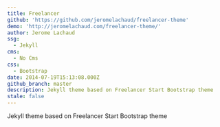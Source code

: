 ```yaml
---
title: Freelancer
github: 'https://github.com/jeromelachaud/freelancer-theme'
demo: 'http://jeromelachaud.com/freelancer-theme/'
author: Jerome Lachaud
ssg:
  - Jekyll
cms:
  - No Cms
css:
  - Bootstrap
date: 2014-07-19T15:13:08.000Z
github_branch: master
description: Jekyll theme based on Freelancer Start Bootstrap theme
stale: false
---
```


Jekyll theme based on Freelancer Start Bootstrap theme
